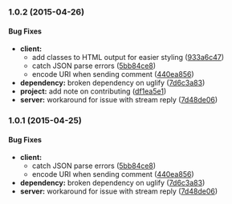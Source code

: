 ### 1.0.2 (2015-04-26)


#### Bug Fixes

* **client:**
  * add classes to HTML output for easier styling ([933a6c47](https://github.com/simme/node-tala/commit/933a6c47d2167d3ec8324c3c05cf0763d540721e))
  * catch JSON parse errors ([5bb84ce8](https://github.com/simme/node-tala/commit/5bb84ce84e62bb5aa0b59a0680f4cf06a7f39977))
  * encode URI when sending comment ([440ea856](https://github.com/simme/node-tala/commit/440ea856190a07daa3401f441f8956c246c99a2b))
* **dependency:** broken dependency on uglify ([7d6c3a83](https://github.com/simme/node-tala/commit/7d6c3a83db5993b0bf3d4481b6d908bb9d3afc87))
* **project:** add note on contributing ([df1ea5e1](https://github.com/simme/node-tala/commit/df1ea5e1c5d41075693dc8ed8898eec28c45ff15))
* **server:** workaround for issue with stream reply ([7d48de06](https://github.com/simme/node-tala/commit/7d48de062cce7ef3170b289c63a1ce842485848a))


### 1.0.1 (2015-04-25)


#### Bug Fixes

* **client:**
  * catch JSON parse errors ([5bb84ce8](https://github.com/simme/node-tala/commit/5bb84ce84e62bb5aa0b59a0680f4cf06a7f39977))
  * encode URI when sending comment ([440ea856](https://github.com/simme/node-tala/commit/440ea856190a07daa3401f441f8956c246c99a2b))
* **dependency:** broken dependency on uglify ([7d6c3a83](https://github.com/simme/node-tala/commit/7d6c3a83db5993b0bf3d4481b6d908bb9d3afc87))
* **server:** workaround for issue with stream reply ([7d48de06](https://github.com/simme/node-tala/commit/7d48de062cce7ef3170b289c63a1ce842485848a))

